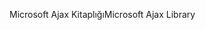 <span data-ttu-id="a20ac-101">Microsoft Ajax Kitaplığı</span><span class="sxs-lookup"><span data-stu-id="a20ac-101">Microsoft Ajax Library</span></span>